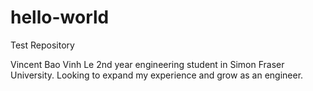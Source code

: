 # hello-world
Test Repository

Vincent Bao Vinh Le
2nd year engineering student in Simon Fraser University.
Looking to expand my experience and grow as an engineer.
